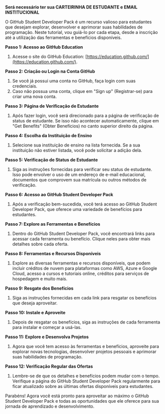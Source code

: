 **Será necessário ter sua CARTEIRINHA DE ESTUDANTE e EMAIL INSTITUCIONAL**

O GitHub Student Developer Pack é um recurso valioso para estudantes que desejam explorar, desenvolver e aprimorar suas habilidades de programação. Neste tutorial, vou guiá-lo por cada etapa, desde a inscrição até a utilização das ferramentas e benefícios disponíveis.

**Passo 1: Acesso ao GitHub Education**

1. Acesse o site do GitHub Education: [https://education.github.com/](https://education.github.com/).

**Passo 2: Criação ou Login na Conta GitHub**

1. Se você já possui uma conta no GitHub, faça login com suas credenciais.
2. Caso não possua uma conta, clique em "Sign up" (Registrar-se) para criar uma nova conta.

**Passo 3: Página de Verificação de Estudante**

1. Após fazer login, você será direcionado para a página de verificação de status de estudante. Se isso não acontecer automaticamente, clique em "Get Benefits" (Obter Benefícios) no canto superior direito da página.

**Passo 4: Escolha da Instituição de Ensino**

1. Selecione sua instituição de ensino na lista fornecida. Se a sua instituição não estiver listada, você pode solicitar a adição dela.

**Passo 5: Verificação de Status de Estudante**

1. Siga as instruções fornecidas para verificar seu status de estudante. Isso pode envolver o uso de um endereço de e-mail educacional, documentos que comprovem sua matrícula ou outros métodos de verificação.

**Passo 6: Acesso ao GitHub Student Developer Pack**

1. Após a verificação bem-sucedida, você terá acesso ao GitHub Student Developer Pack, que oferece uma variedade de benefícios para estudantes.

**Passo 7: Explore as Ferramentas e Benefícios**

1. Dentro do GitHub Student Developer Pack, você encontrará links para acessar cada ferramenta ou benefício. Clique neles para obter mais detalhes sobre cada oferta.

**Passo 8: Ferramentas e Recursos Disponíveis**

1. Explore as diversas ferramentas e recursos disponíveis, que podem incluir créditos de nuvem para plataformas como AWS, Azure e Google Cloud, acesso a cursos e tutoriais online, créditos para serviços de hospedagem e muito mais.

**Passo 9: Resgate dos Benefícios**

1. Siga as instruções fornecidas em cada link para resgatar os benefícios que deseja aproveitar.

**Passo 10: Instale e Aproveite**

1. Depois de resgatar os benefícios, siga as instruções de cada ferramenta para instalar e começar a usá-las.

**Passo 11: Explore e Desenvolva Projetos**

1. Agora que você tem acesso às ferramentas e benefícios, aproveite para explorar novas tecnologias, desenvolver projetos pessoais e aprimorar suas habilidades de programação.

**Passo 12: Verificação Regular das Ofertas**

1. Lembre-se de que os detalhes e benefícios podem mudar com o tempo. Verifique a página do GitHub Student Developer Pack regularmente para ficar atualizado sobre as últimas ofertas disponíveis para estudantes.

Parabéns! Agora você está pronto para aproveitar ao máximo o GitHub Student Developer Pack e todas as oportunidades que ele oferece para sua jornada de aprendizado e desenvolvimento.
